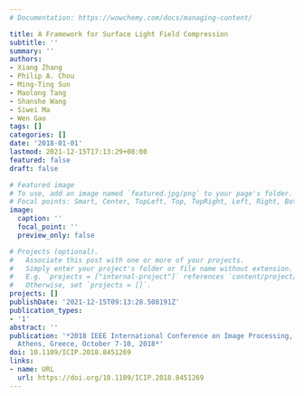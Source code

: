 ```yaml
---
# Documentation: https://wowchemy.com/docs/managing-content/

title: A Framework for Surface Light Field Compression
subtitle: ''
summary: ''
authors:
- Xiang Zhang
- Philip A. Chou
- Ming-Ting Sun
- Maolong Tang
- Shanshe Wang
- Siwei Ma
- Wen Gao
tags: []
categories: []
date: '2018-01-01'
lastmod: 2021-12-15T17:13:29+08:00
featured: false
draft: false

# Featured image
# To use, add an image named `featured.jpg/png` to your page's folder.
# Focal points: Smart, Center, TopLeft, Top, TopRight, Left, Right, BottomLeft, Bottom, BottomRight.
image:
  caption: ''
  focal_point: ''
  preview_only: false

# Projects (optional).
#   Associate this post with one or more of your projects.
#   Simply enter your project's folder or file name without extension.
#   E.g. `projects = ["internal-project"]` references `content/project/deep-learning/index.md`.
#   Otherwise, set `projects = []`.
projects: []
publishDate: '2021-12-15T09:13:28.508191Z'
publication_types:
- '1'
abstract: ''
publication: '*2018 IEEE International Conference on Image Processing, ICIP 2018,
  Athens, Greece, October 7-10, 2018*'
doi: 10.1109/ICIP.2018.8451269
links:
- name: URL
  url: https://doi.org/10.1109/ICIP.2018.8451269
---
```

